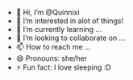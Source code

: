 - 👋 Hi, I’m @Quinnixi
- 👀 I’m interested in alot of things!
- 🌱 I’m currently learning ...
- 💞️ I’m looking to collaborate on ...
- 📫 How to reach me ...
- 😄 Pronouns: she/her
- ⚡ Fun fact: I love sleeping :D

<!---
Quinnixi/Quinnixi is a ✨ special ✨ repository because its `README.md` (this file) appears on your GitHub profile.
You can click the Preview link to take a look at your changes.
--->

